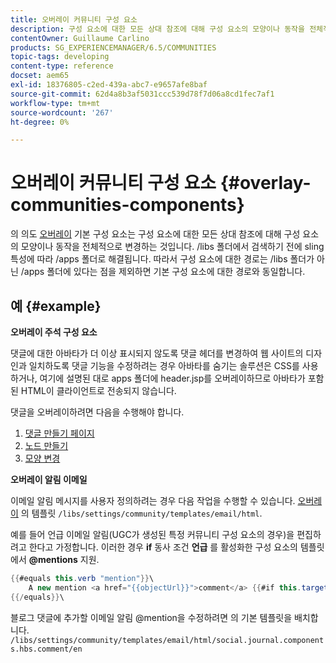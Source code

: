 ```yaml
---
title: 오버레이 커뮤니티 구성 요소
description: 구성 요소에 대한 모든 상대 참조에 대해 구성 요소의 모양이나 동작을 전체적으로 변경할 수 있도록 기본 구성 요소를 오버레이하는 방법에 대해 알아봅니다.
contentOwner: Guillaume Carlino
products: SG_EXPERIENCEMANAGER/6.5/COMMUNITIES
topic-tags: developing
content-type: reference
docset: aem65
exl-id: 18376805-c2ed-439a-abc7-e9657afe8baf
source-git-commit: 62d4a8b3af5031ccc539d78f7d06a8cd1fec7af1
workflow-type: tm+mt
source-wordcount: '267'
ht-degree: 0%

---
```


# 오버레이 커뮤니티 구성 요소 {#overlay-communities-components}

의 의도 [오버레이](/help/communities/client-customize.md#overlays) 기본 구성 요소는 구성 요소에 대한 모든 상대 참조에 대해 구성 요소의 모양이나 동작을 전체적으로 변경하는 것입니다. /libs 폴더에서 검색하기 전에 sling 특성에 따라 /apps 폴더로 해결됩니다. 따라서 구성 요소에 대한 경로는 /libs 폴더가 아닌 /apps 폴더에 있다는 점을 제외하면 기본 구성 요소에 대한 경로와 동일합니다.

## 예 {#example}

**오버레이 주석 구성 요소**

댓글에 대한 아바타가 더 이상 표시되지 않도록 댓글 헤더를 변경하여 웹 사이트의 디자인과 일치하도록 댓글 기능을 수정하려는 경우 아바타를 숨기는 솔루션은 CSS를 사용하거나, 여기에 설명된 대로 apps 폴더에 header.jsp를 오버레이하므로 아바타가 포함된 HTML이 클라이언트로 전송되지 않습니다.

댓글을 오버레이하려면 다음을 수행해야 합니다.

1. [댓글 만들기 페이지](/help/communities/overlay-create-comments-page.md)
1. [노드 만들기](/help/communities/overlay-create-nodes.md)
1. [모양 변경](/help/communities/overlay-alter-appearance.md)

**오버레이 알림 이메일**

이메일 알림 메시지를 사용자 정의하려는 경우 다음 작업을 수행할 수 있습니다. [오버레이](/help/communities/client-customize.md#overlays) 의 템플릿 `/libs/settings/community/templates/email/html`.

예를 들어 언급 이메일 알림(UGC가 생성된 특정 커뮤니티 구성 요소의 경우)을 편집하려고 한다고 가정합니다. 이러한 경우 **if** 동사 조건 **언급** 를 활성화한 구성 요소의 템플릿에서 **@mentions** 지원.

```java
{{#equals this.verb "mention"}}\
    A new mention <a href="{{objectUrl}}">comment</a> {{#if this.target.properties.[jcr:title]}}to the article "{{{target.displayName}}}" {{/if}}was added by {{{user.name}}} on {{dateUtil this.published format="EEE, d MMM yyyy HH:mm:ss z"}}.\n \
{{/equals}}\
```

블로그 댓글에 추가할 이메일 알림 @mention을 수정하려면 의 기본 템플릿을 배치합니다. `/libs/settings/community/templates/email/html/social.journal.components.hbs.comment/en`
